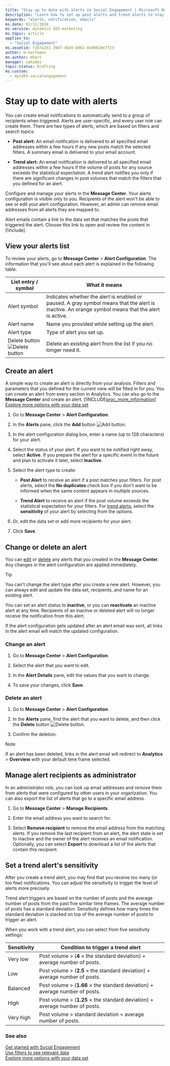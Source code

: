 ```yaml
---
title: "Stay up to date with alerts in Social Engagement | Microsoft Docs"
description: "Learn how to set up post alerts and trend alerts to stay on top of what's happening in social media."
keywords: "alerts, notification, emails"
ms.date: 01/31/2018
ms.service: dynamics-365-marketing
ms.topic: article
applies_to:
  - "Social Engagement"
ms.assetid: f2b7a251-39bf-4bb9-b963-0a98020e7f23
author: m-hartmann
ms.author: mhart
manager: sakudes
topic-status: Drafting
ms.custom:
  - dyn365-socialengagement
---
```


# Stay up to date with alerts

You can create email notifications to automatically send to a group of recipients when triggered. Alerts are user-specific, and every user role can create them. There are two types of alerts, which are based on filters and search topics:

- **Post alert:** An email notification is delivered to all specified email addresses within a few hours if any new posts match the selected filters. A summary email is delivered to your email account. 

- **Trend alert:** An email notification is delivered to all specified email addresses within a few hours if the volume of posts for any source exceeds the statistical expectation. A trend alert notifies you only if there are significant changes in post volumes that match the filters that you defined for an alert.

Configure and manage your alerts in the **Message Center**. Your alerts configuration is visible only to you. Recipients of the alert won't be able to see or edit your alert configuration. However, an admin can remove email addresses from all alerts they are mapped to. 

Alert emails contain a link to the data set that matches the posts that triggered the alert. Choose this link to open and review the content in [!include[](../includes/pn-social-engagement-short.md)].

## View your alerts list

To review your alerts, go to **Message Center** > **Alert Configuration**.  The information that you'll see about each alert is explained in the following table.

|List entry / symbol|What it means|
|--------------------------|-------------------|
|Alert symbol|Indicates whether the alert is enabled or paused. A gray symbol means that the alert is inactive. An orange symbol means that the alert is active.|
|Alert name|Name you provided while setting up the alert.|
|Alert type|Type of alert you set up.|
|Delete button ![Delete button](media/trashbin-icon.png "Delete button")|Delete an existing alert from the list if you no longer need it.|

## Create an alert

A simple way to create an alert is directly from your analysis. Filters and parameters that you defined for the current view will be filled in for you. You can create an alert from every section in Analytics. You can also go to the **Message Center** and create an alert. [!INCLUDE[proc_more_information](../includes/proc-more-information.md)] [Explore more options with your data set](more-options-with-data-set.md)

1.  Go to **Message Center** > **Alert Configuration**.

2.  In the **Alerts** pane, click the **Add** button ![Add button](media/add-icon.png "Add button").

3.  In the alert configuration dialog box, enter a name (up to 128 characters) for your alert.

4.  Select the status of your alert. If you want to be notified right away, select **Active**. If you prepare the alert for a specific event in the future and plan to activate it later, select **Inactive**.

5.  Select the alert type to create:

    - **Post Alert** to receive an alert if a post matches your filters. For post alerts, select the **No duplicates** check box if you don't want to be informed when the same content appears in multiple sources.

    - **Trend Alert** to receive an alert if the post volume exceeds the statistical expectation for your filters. For [trend alerts](#set-a-trend-alerts-sensitivity), select the **sensitivity** of your alert by selecting from the options.

6.  Or, edit the data set or add more recipients for your alert.

7.  Click **Save**.

## Change or delete an alert

You can [edit](#change-an-alert) or [delete](#delete-an-alert) any alerts that you created in the **Message Center**. Any changes in the alert configuration are applied immediately.

> [!TIP]
> You can't change the alert type after you create a new alert. However, you can always edit and update the data set, recipients, and name for an existing alert.
>
> You can set an alert status to **inactive**, or you can **reactivate** an inactive alert at any time. Recipients of an inactive or deleted alert will no longer receive the notification from this alert.
> 
> If the alert configuration gets updated after an alert email was sent, all links in the alert email will match the updated configuration.

### Change an alert

1.  Go to **Message Center** > **Alert Configuration**.

2.  Select the alert that you want to edit.

3.  In the **Alert Details** pane, edit the values that you want to change.

4.  To save your changes, click **Save**.


### Delete an alert

1.  Go to **Message Center** > **Alert Configuration**.

2.  In the **Alerts** pane, find the alert that you want to delete, and then click the **Delete** button ![Delete button](media/trashbin-icon.png "Delete button").

3.  Confirm the deletion.

> [!NOTE]
> If an alert has been deleted, links in the alert email will redirect to **Analytics** > **Overview** with your default time frame selected. 

## Manage alert recipients as administrator

In an administrator role, you can look up email addresses and remove them from alerts that were configured by other users in your organization. You can also export the list of alerts that go to a specific email address. 

1. Go to **Message Center** > **Manage Recipients**.

2. Enter the email address you want to search for.

3. Select **Remove recipient** to remove the email address from the matching alerts. If you remove the last recipient from an alert, the alert state is set to inactive and the owner of the alert receives an email notification.    
Optionally, you can select **Export** to download a list of the alerts that contain this recipient.
 

## Set a trend alert's sensitivity

After you create a trend alert, you may find that you receive too many (or too few) notifications. You can adjust the sensitivity to trigger the level of alerts more precisely.

Trend alert triggers are based on the number of posts and the average number of posts from the past five similar time frames. The average number of posts has a standard deviation. Sensitivity defines how many times the standard deviation is stacked on top of the average number of posts to trigger an alert.

When you work with a trend alert, you can select from five sensitivity settings:

|Sensitivity|Condition to trigger a trend alert|
|-----------------|----------------------------------------|
|Very low|Post volume &gt; (**4** &times; the standard deviation) &plus; average number of posts.|
|Low|Post volume &gt; (**2.5** &times; the standard deviation) &plus; average number of posts.|
|Balanced|Post volume &gt; (**1.66** &times; the standard deviation) &plus; average number of posts.|
|High|Post volume &gt; (**1.25** &times; the standard deviation) &plus; average number of posts.|
|Very high|Post volume &gt; standard deviation &plus; average number of posts.|

### See also

 [Get started with Social Engagement](get-started.md)   
 [Use filters to see relevant data](use-filters.md)   
 [Explore more options with your data set](more-options-with-data-set.md)
